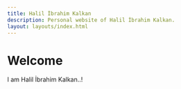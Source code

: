 ```yaml
---
title: Halil İbrahim Kalkan
description: Personal website of Halil İbrahim Kalkan.
layout: layouts/index.html
---
```

# Welcome

I am Halil İbrahim Kalkan..!